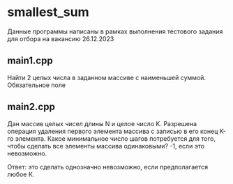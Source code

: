 # smallest_sum

Данные программы написаны в рамках выполнения тестового задания для отбора на вакансию 26.12.2023

## main1.cpp
Найти 2 целых числа в заданном массиве с наименьшей суммой.  Обязательное поле

## main2.cpp

Дан массив целых чисел длины N и целое число K. Разрешена операция удаления первого
элемента массива с записью в его конец K-го элемента. Какое минимальное число шагов
потребуется для того, чтобы сделать все элементы массива одинаковыми? -1, если это
невозможно.

Ответ: это сделать однозначно невозможно, если предполагается любое К.